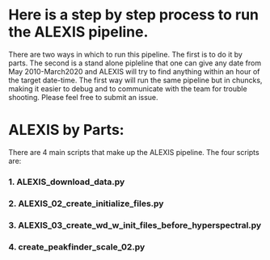 # Here is a step by step process to run the ALEXIS pipeline. 
There are two ways in which to run this pipeline. The first is to do it by parts. The second is a stand alone pipleline that one can give any date from May 2010-March2020 and ALEXIS will try to find anything within an hour of the target date-time. The first way will run the same pipeline but in chuncks, making it easier to debug and to communicate with the team for trouble shooting. Please feel free to submit an issue. 

# ALEXIS by Parts:
There are 4 main scripts that make up the ALEXIS pipeline. The four scripts are:
### 1. ALEXIS_download_data.py
### 2. ALEXIS_02_create_initialize_files.py
### 3. ALEXIS_03_create_wd_w_init_files_before_hyperspectral.py
### 4. create_peakfinder_scale_02.py
